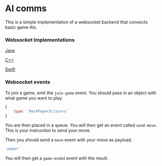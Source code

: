 # AI comms

This is a simple implementation of a websocket backend that connects basic game AIs.


### Websocket Implementations
[Java](https://github.com/socketio/socket.io-client-java)

[C++](https://github.com/socketio/socket.io-client-cpp)

[Swift](https://github.com/socketio/socket.io-client-swift)


### Websocket events

To join a game, emit the `join-game` event.
You should pass in an object with what game you want to play.
```javascript
{
    type: 'RockPaperScissors'
}
```
You are then placed in a queue.
You will then get an event called `send-move`.
This is your instruction to send your move.

Then you should send a `move` event with your move as payload.
```javascript
'paper'
```

You will then get a `game-ended` event with the result.
